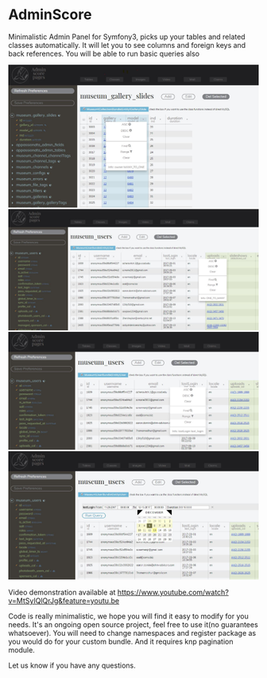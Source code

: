 # AdminScore

Minimalistic Admin Panel for Symfony3, picks up your tables and related classes automatically.
It will let you to see columns and foreign keys and back references. 
You will be able to run basic queries also

<img src="https://github.com/Dodotree/AdminScore/blob/master/Capture.JPG?raw=true">

<img src="https://github.com/Dodotree/AdminScore/blob/master/Capture1.JPG?raw=true">

<img src="https://github.com/Dodotree/AdminScore/blob/master/Capture2.JPG?raw=true">

<img src="https://github.com/Dodotree/AdminScore/blob/master/Capture3.JPG?raw=true">

Video demonstration available at
https://www.youtube.com/watch?v=MtSyIQlQrJg&feature=youtu.be

Code is really minimalistic, we hope you will find it easy to modify for you needs. It's an ongoing open source project, feel free to use it(no guarantees whatsoever). You will need to change namespaces and register package as you would do for your custom bundle. And it requires knp pagination module.

Let us know if you have any questions. 
